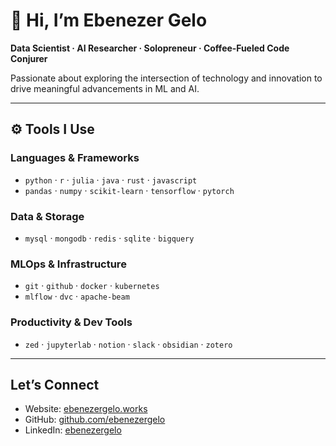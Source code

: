 # 👋 Hi, I’m Ebenezer Gelo

**Data Scientist · AI Researcher · Solopreneur · Coffee‑Fueled Code Conjurer**

Passionate about exploring the intersection of technology and innovation to drive meaningful advancements in ML and AI.

---

## ⚙️ Tools I Use

### Languages & Frameworks
- `python` · `r` · `julia` · `java` · `rust` · `javascript`
- `pandas` · `numpy` · `scikit-learn` · `tensorflow` · `pytorch`

### Data & Storage
- `mysql` · `mongodb` · `redis` · `sqlite` · `bigquery`

### MLOps & Infrastructure
- `git` · `github` · `docker` · `kubernetes`
- `mlflow` · `dvc` · `apache-beam`

### Productivity & Dev Tools
- `zed` · `jupyterlab` · `notion` · `slack` · `obsidian` · `zotero`

---

## Let’s Connect

-  Website: [ebenezergelo.works](https://ebenezergelo.works)  
-  GitHub: [github.com/ebenezergelo](https://github.com/ebenezergelo)  
-  LinkedIn: [ebenezergelo](https://za.linkedin.com/in/ebenezergelo)  
